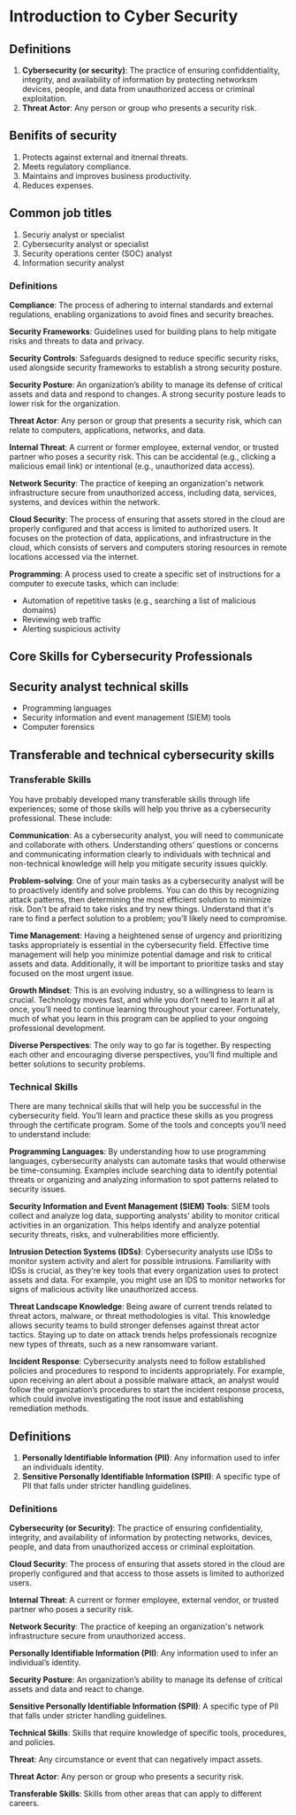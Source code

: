 # Introduction to Cyber Security

## Definitions
1. **Cybersecurity (or security)**: The practice of ensuring confiddentiality, integrity, and availability of information by protecting networksm devices, people, and data from unauthorized access or criminal exploitation.
2. **Threat Actor**: Any person or group who presents a security risk.

## Benifits of security
1. Protects against external and itnernal threats.
2. Meets regulatory compliance.
3. Maintains and improves business productivity.
4. Reduces expenses.

## Common job titles
1. Securiy analyst or specialist
2. Cybersecurity analyst or specialist
3. Security operations center (SOC) analyst
4. Information security analyst

### Definitions

**Compliance**: The process of adhering to internal standards and external regulations, enabling organizations to avoid fines and security breaches.

**Security Frameworks**: Guidelines used for building plans to help mitigate risks and threats to data and privacy.

**Security Controls**: Safeguards designed to reduce specific security risks, used alongside security frameworks to establish a strong security posture.

**Security Posture**: An organization’s ability to manage its defense of critical assets and data and respond to changes. A strong security posture leads to lower risk for the organization.

**Threat Actor**: Any person or group that presents a security risk, which can relate to computers, applications, networks, and data.

**Internal Threat**: A current or former employee, external vendor, or trusted partner who poses a security risk. This can be accidental (e.g., clicking a malicious email link) or intentional (e.g., unauthorized data access).

**Network Security**: The practice of keeping an organization's network infrastructure secure from unauthorized access, including data, services, systems, and devices within the network.

**Cloud Security**: The process of ensuring that assets stored in the cloud are properly configured and that access is limited to authorized users. It focuses on the protection of data, applications, and infrastructure in the cloud, which consists of servers and computers storing resources in remote locations accessed via the internet.

**Programming**: A process used to create a specific set of instructions for a computer to execute tasks, which can include:
- Automation of repetitive tasks (e.g., searching a list of malicious domains)
- Reviewing web traffic
- Alerting suspicious activity

## Core Skills for Cybersecurity Professionals

## Security analyst technical skills

- Programming languages
- Security information and event management (SIEM) tools
- Computer forensics

## Transferable and technical cybersecurity skills

### Transferable Skills

You have probably developed many transferable skills through life experiences; some of those skills will help you thrive as a cybersecurity professional. These include:

**Communication**: As a cybersecurity analyst, you will need to communicate and collaborate with others. Understanding others’ questions or concerns and communicating information clearly to individuals with technical and non-technical knowledge will help you mitigate security issues quickly.

**Problem-solving**: One of your main tasks as a cybersecurity analyst will be to proactively identify and solve problems. You can do this by recognizing attack patterns, then determining the most efficient solution to minimize risk. Don't be afraid to take risks and try new things. Understand that it's rare to find a perfect solution to a problem; you’ll likely need to compromise.

**Time Management**: Having a heightened sense of urgency and prioritizing tasks appropriately is essential in the cybersecurity field. Effective time management will help you minimize potential damage and risk to critical assets and data. Additionally, it will be important to prioritize tasks and stay focused on the most urgent issue.

**Growth Mindset**: This is an evolving industry, so a willingness to learn is crucial. Technology moves fast, and while you don’t need to learn it all at once, you’ll need to continue learning throughout your career. Fortunately, much of what you learn in this program can be applied to your ongoing professional development.

**Diverse Perspectives**: The only way to go far is together. By respecting each other and encouraging diverse perspectives, you’ll find multiple and better solutions to security problems.

### Technical Skills

There are many technical skills that will help you be successful in the cybersecurity field. You’ll learn and practice these skills as you progress through the certificate program. Some of the tools and concepts you’ll need to understand include:

**Programming Languages**: By understanding how to use programming languages, cybersecurity analysts can automate tasks that would otherwise be time-consuming. Examples include searching data to identify potential threats or organizing and analyzing information to spot patterns related to security issues.

**Security Information and Event Management (SIEM) Tools**: SIEM tools collect and analyze log data, supporting analysts’ ability to monitor critical activities in an organization. This helps identify and analyze potential security threats, risks, and vulnerabilities more efficiently.

**Intrusion Detection Systems (IDSs)**: Cybersecurity analysts use IDSs to monitor system activity and alert for possible intrusions. Familiarity with IDSs is crucial, as they’re key tools that every organization uses to protect assets and data. For example, you might use an IDS to monitor networks for signs of malicious activity like unauthorized access.

**Threat Landscape Knowledge**: Being aware of current trends related to threat actors, malware, or threat methodologies is vital. This knowledge allows security teams to build stronger defenses against threat actor tactics. Staying up to date on attack trends helps professionals recognize new types of threats, such as a new ransomware variant.

**Incident Response**: Cybersecurity analysts need to follow established policies and procedures to respond to incidents appropriately. For example, upon receiving an alert about a possible malware attack, an analyst would follow the organization’s procedures to start the incident response process, which could involve investigating the root issue and establishing remediation methods.

## Definitions

1. **Personally Identifiable Information (PII)**: Any information used to infer an individuals identity.
2. **Sensitive Personally Identifiable Information (SPII)**: A specific type of PII that falls under stricter handling guidelines.

### Definitions

**Cybersecurity (or Security)**: The practice of ensuring confidentiality, integrity, and availability of information by protecting networks, devices, people, and data from unauthorized access or criminal exploitation.

**Cloud Security**: The process of ensuring that assets stored in the cloud are properly configured and that access to those assets is limited to authorized users.

**Internal Threat**: A current or former employee, external vendor, or trusted partner who poses a security risk.

**Network Security**: The practice of keeping an organization's network infrastructure secure from unauthorized access.

**Personally Identifiable Information (PII)**: Any information used to infer an individual’s identity.

**Security Posture**: An organization’s ability to manage its defense of critical assets and data and react to change.

**Sensitive Personally Identifiable Information (SPII)**: A specific type of PII that falls under stricter handling guidelines.

**Technical Skills**: Skills that require knowledge of specific tools, procedures, and policies.

**Threat**: Any circumstance or event that can negatively impact assets.

**Threat Actor**: Any person or group who presents a security risk.

**Transferable Skills**: Skills from other areas that can apply to different careers.